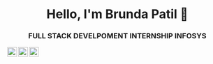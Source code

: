 <h1 align = "center">Hello, I'm Brunda Patil 👋</h1>
<h3 align = "center">FULL STACK DEVELPOMENT INTERNSHIP INFOSYS</h3>

<a href="https://linkedin.com/in/(https://www.linkedin.com/in/brundapatil-a06934212/)">
  <img align="left" alt="Brunda Linkdein" width="22px" src="https://cdn.jsdelivr.net/npm/simple-icons@v3/icons/linkedin.svg" />
</a>
<a href="https://github.com/Brundapatil">
  <img align="left" alt="Brunda Github" width="22px" src="https://cdn.jsdelivr.net/npm/simple-icons@v3/icons/github.svg" />
</a>
<a href="https://instagra.com//">
  <img align="left" alt="Brunda Instagram" width="22px" src="https://cdn.jsdelivr.net/npm/simple-icons@v3/icons/instagram.svg" />
</a>

<br/>
<br/>




